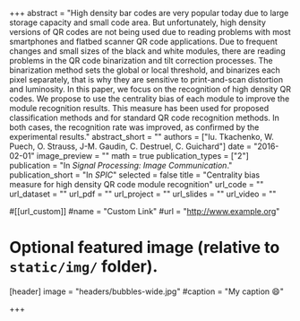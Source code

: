 +++
abstract = "High density bar codes are very popular today due to large storage capacity and small code area. But unfortunately, high density versions of QR codes are not being used due to reading problems with most smartphones and flatbed scanner QR code applications. Due to frequent changes and small sizes of the black and white modules, there are reading problems in the QR code binarization and tilt correction processes. The binarization method sets the global or local threshold, and binarizes each pixel separately, that is why they are sensitive to print-and-scan distortion and luminosity. In this paper, we focus on the recognition of high density QR codes. We propose to use the centrality bias of each module to improve the module recognition results. This measure has been used for proposed classification methods and for standard QR code recognition methods. In both cases, the recognition rate was improved, as confirmed by the experimental results."
abstract_short = ""
authors = ["Iu. Tkachenko, W. Puech, O. Strauss, J-M. Gaudin, C. Destruel, C. Guichard"]
date = "2016-02-01"
image_preview = ""
math = true
publication_types = ["2"]
publication = "In *Signal Processing: Image Communication*."
publication_short = "In *SPIC*"
selected = false
title = "Centrality bias measure for high density QR code module recognition"
url_code = ""
url_dataset = ""
url_pdf = ""
url_project = ""
url_slides = ""
url_video = ""

#[[url_custom]]
#name = "Custom Link"
#url = "http://www.example.org"

# Optional featured image (relative to `static/img/` folder).
[header]
image = "headers/bubbles-wide.jpg"
#caption = "My caption :smile:"

+++